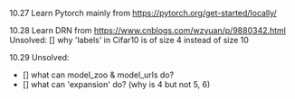 10.27
Learn Pytorch mainly from https://pytorch.org/get-started/locally/

10.28
Learn DRN from https://www.cnblogs.com/wzyuan/p/9880342.html
Unsolved: 
        [] why 'labels' in Cifar10 is of size 4 instead of size 10

10.29
Unsolved: 
- [] what can model_zoo & model_urls do?
- [] what can 'expansion' do? (why is 4 but not 5, 6)